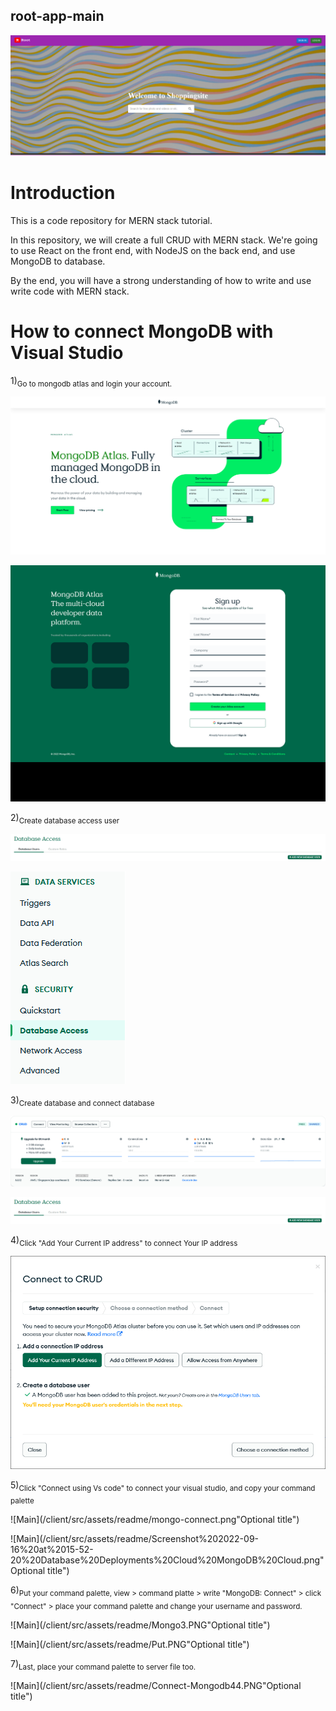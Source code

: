 ## root-app-main

![Main](/client/src/assets/readme/Main.png "Optional title")

# Introduction

This is a code repository for MERN stack tutorial.

In this repository, we will create a full CRUD with MERN stack. We're going to use React on the front end, with NodeJS on the back end, and
use MongoDB to database.

By the end, you will have a strong understanding of how to write and 
use write code with MERN stack.

# How to connect MongoDB with Visual Studio

1)<sub>Go to mongodb atlas and login your account.</sub>

![Main](/client/src/assets/readme/Mongodb.png "Optional title")

![Main](/client/src/assets/readme/mongo-login.png "Optional title")

2)<sub>Create database access user</sub>

![Main](/client/src/assets/readme/data-access2.PNG "Optional title")

![Main](/client/src/assets/readme/mongo-menu.PNG "Optional title")

3)<sub>Create database and connect database</sub>

![Main](/client/src/assets/readme/Screenshot%202022-09-16%20at%2015-41-31%20Database%20Deployments%20Cloud%20MongoDB%20Cloud.png "Optional title")

![Main](/client/src/assets/readme/data-access2.PNG "Optional title")

4)<sub>Click "Add Your Current IP address" to connect Your IP address</sub>

![Main](/client/src/assets/readme/Screenshot%202022-09-16%20at%2015-47-11%20Database%20Deployments%20Cloud%20MongoDB%20Cloud.png "Optional title")

5)<sub>Click "Connect using Vs code" to connect your visual studio,
and copy your command palette</sub>

![Main](/client/src/assets/readme/mongo-connect.png"Optional title")

![Main](/client/src/assets/readme/Screenshot%202022-09-16%20at%2015-52-20%20Database%20Deployments%20Cloud%20MongoDB%20Cloud.png"Optional title")


6)<sub>Put your command palette, view > command platte > write "MongoDB: Connect" > click "Connect" > place your command palette and change your username and password.</sub>

![Main](/client/src/assets/readme/Mongo3.PNG"Optional title")

![Main](/client/src/assets/readme/Put.PNG"Optional title")

7)<sub>Last, place your command palette to server file too.</sub>

![Main](/client/src/assets/readme/Connect-Mongodb44.PNG"Optional title")
